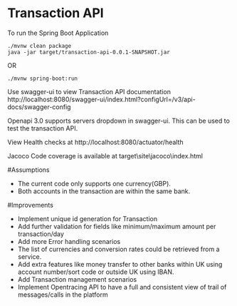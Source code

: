# Transaction API

To run the Spring Boot Application
```
./mvnw clean package
java -jar target/transaction-api-0.0.1-SNAPSHOT.jar
```
OR
```
./mvnw spring-boot:run
```
Use swagger-ui to view Transaction API documentation 
http://localhost:8080/swagger-ui/index.html?configUrl=/v3/api-docs/swagger-config

Openapi 3.0 supports servers dropdown in swagger-ui. This can be used to test the transaction API.

View Health checks at
http://localhost:8080/actuator/health

Jacoco Code coverage is available at target\site\jacoco\index.html

#Assumptions
* The current code only supports one currency(GBP). 
* Both accounts in the transaction are within the same bank.

#Improvements
* Implement unique id generation for Transaction
* Add further validation for fields like minimum/maximum amount per transaction/day 
* Add more Error handling scenarios
* The list of currencies and conversion rates could be retrieved from a service. 
* Add extra features like money transfer to other banks within UK using account number/sort code or outside UK using IBAN. 
* Add Transaction management scenarios 
* Implement Opentracing API to have a full and consistent view of trail of messages/calls in the platform


